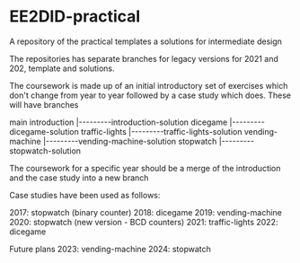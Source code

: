 # EE2DID-practical

A repository of the practical templates a solutions for intermediate design

The repositories has separate branches for legacy versions for 2021 and 202, template and solutions.

The coursework is made up of an initial introductory set of exercises which don't change from year to year followed by a case study which does.
These will have branches

main
introduction
    |---------introduction-solution
dicegame
    |---------dicegame-solution
traffic-lights
    |---------traffic-lights-solution
vending-machine
    |---------vending-machine-solution
stopwatch
    |---------stopwatch-solution

The coursework for a specific year should be a merge of the introduction and the case study into a new branch

Case studies have been used as follows:

2017: stopwatch (binary counter)
2018: dicegame
2019: vending-machine
2020: stopwatch (new version - BCD counters)
2021: traffic-lights
2022: dicegame

Future plans
2023: vending-machine
2024: stopwatch



